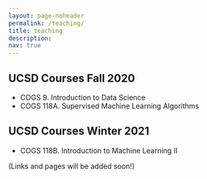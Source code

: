 ```yaml
---
layout: page-noheader
permalink: /teaching/
title: teaching
description:
nav: true
---
```


## UCSD Courses Fall 2020
- COGS 9. Introduction to Data Science 
- COGS 118A. Supervised Machine Learning Algorithms

## UCSD Courses Winter 2021
- COGS 118B. Introduction to Machine Learning II 

(Links and pages will be added soon!)


<!--- For now, this page is assumed to be a static description of your courses. You can convert it to a collection similar to `_projects/` so that you can have a dedicated page for eachcourse. --->
